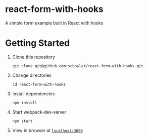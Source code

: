 # react-form-with-hooks
A simple form example built in React with hooks

# Getting Started
1. Clone this repository
    ```
    git clone git@github.com:scbowler/react-form-with-hooks.git
    ```
1. Change directories
    ```
    cd react-form-with-hooks
    ```
1. Install dependencies
    ```
    npm install
    ```
1. Start webpack-dev-server
    ```
    npm start
    ```
1. View in browser at [`localhost:3000`](http://localhost:3000)
